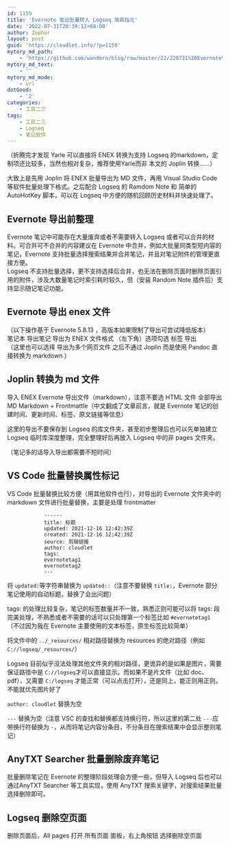 ```yaml
---
id: 1159
title: 'Evernote 笔记批量转入 Logseq 简易指北'
date: '2022-07-31T20:39:12+08:00'
author: Zephur
layout: post
guid: 'https://cloudlet.info/?p=1159'
mytory_md_path:
    - 'https://github.com/wandero/blog/raw/master/22/220731%20Evernote%20%E7%AC%94%E8%AE%B0%E6%89%B9%E9%87%8F%E8%BD%AC%E5%85%A5%20Logseq%20%E7%AE%80%E6%98%93%E6%8C%87%E5%8C%97.md'
mytory_md_text:
    - ''
mytory_md_mode:
    - url
dotGood:
    - '2'
categories:
    - 工具二三
tags:
    - 工具二三
    - Logseq
    - 笔记软件
---
```


（折腾完才发现 Yarle 可以直接将 ENEX 转换为支持 Logseq 的markdown，定制项还比较多，当然也相对复杂，推荐使用Yarle而非 本文的 Joplin 转换……）

大致上是先用 Joplin 将 ENEX 批量导出为 MD 文件，再用 Visual Studio Code 等软件批量处理下格式。之后配合 Logseq 的 Ramdom Note 和 简单的 AutoHotKey 脚本，可以在 Logseq 中方便的随机回顾历史材料并快速处理了。

<!-- more -->

## Evernote 导出前整理

Evernote 笔记中可能存在大量废弃或者不需要转入 Logseq 或者可以合并的材料。可合并可不合并的内容建议在 Evernote 中合并，例如大批量同类型短内容的笔记，Evernote 支持批量选择搜索结果并合并笔记，并且对笔记附件的管理更直接方便。  
Logseq 不支持批量选择，更不支持选择后合并，也无法在删除页面时删除页面引用的附件，涉及大数量笔记时索引耗时较久，但（安装 Random Note 插件后）支持显示随记笔记功能。

## Evernote 导出 enex 文件

（以下操作基于 Evernote 5.8.13 ，高版本如果限制了导出可尝试降低版本）  
笔记本 导出笔记 导出为 ENEX 文件格式 （左下角）选项勾选 标签 导出  
（这里也可以选择 导出为多个网页文件 之后不通过 Joplin 而是使用 Pandoc 直接转换为 markdown ）

## Joplin 转换为 md 文件

导入 ENEX Evernote 导出文件（markdown），注意不要选 HTML 文件 全部导出 MD Markdown + Frontmattle（中文翻成了文章前言，就是 Evernote 笔记的创建时间、更新时间、标签、原文链接等信息）

这里的导出不要保存到 Logseq 的库文件夹，甚至初步整理后也可以先单独建立 Logseq 临时库深度整理，完全整理好后再放入 Logseq 中的非 pages 文件夹。

（笔记多的话导入导出都需要不短时间）

## VS Code 批量替换属性标记

VS Code 批量替换比较方便（用其他软件也行），对导出的 Evernote 文件夹中的 markdown 文件进行批量替换，主要是处理 frontmatter

```
            ------
            title: 标题
            updated: 2021-12-16 12:42:39Z
            created: 2021-12-16 12:42:39Z
            source: 剪辑链接
            author: cloudlet
            tags:
            evernotetag1
            evernotetag2
            ---
```

将 `updated:`等字符串替换为 `updated::`（注意不要替换 `title:`，Evernote 部分笔记使用的自动标题，替换了会出问题）

tags: 的处理比较复杂，笔记的标签数量并不一致，熟悉正则可能可以将 tags: 段完美处理，不熟悉或者不需要的话可以只处理第一个标签比如 `#evernotetag1` （不过因为我在 Evernote 主要使用的文本标签，原生标签比较简单）

将文件中的 `../_resources/` 相对路径替换为 resources 的绝对路径（例如 `C://logseq/_resources/`）

Logseq 目前似乎没法处理其他文件夹的相对路径，更诡异的是如果是图片，需要保证路径中是 `C://logseq`才可以直接显示。而如果不是片文件（比如 doc、pdf），又需要 `C:/logseq` 才能正常（可以点击打开），还是同上，能正则用正则，不能就优先图片好了

`author: cloudlet` 替换为空

`---` 替换为空（注意 VSC 的查找和替换都支持换行符，所以这里的第二处 `---`应带换行符替换为 `-`，从而将笔记内容分条目，不分条目在搜索结果中会显示整则笔记）

## AnyTXT Searcher 批量删除废弃笔记

批量删除笔记在 Evernote 的整理阶段处理会方便一些，但导入 Logseq 后也可以通过AnyTXT Searcher 等工具实现，使用 AnyTXT 搜索关键字，对搜索结果批量选择删除即可。

## Logseq 删除空页面

删除页面后，All pages 打开 所有页面 面板，右上角按钮 选择删除空页面
